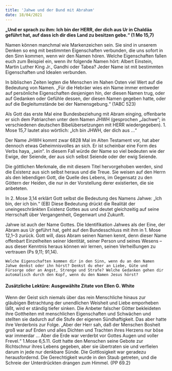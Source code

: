 ```yaml
---
title: 'Jahwe und der Bund mit Abraham'
date: 18/04/2021
---
```


**„Und er sprach zu ihm: Ich bin der HERR, der dich aus Ur in Chaldäa geführt hat, auf dass ich dir dies Land zu besitzen gebe.“ (1 Mo 15,7)**

Namen können manchmal wie Markenzeichen sein. Sie sind in unserem Denken so eng mit bestimmten Eigenschaften verbunden, die uns sofort in den Sinn kommen, wenn wir den Namen hören. Welche Eigenschaften fallen euch zum Beispiel ein, wenn ihr folgende Namen hört: Albert Einstein, Martin Luther King Jr., Gandhi oder Tabea? Jeder Name ist mit bestimmten Eigenschaften und Idealen verbunden.

In biblischen Zeiten legten die Menschen im Nahen Osten viel Wert auf die Bedeutung von Namen. „Für die Hebräer wies ein Name immer entweder auf persönliche Eigenschaften desjenigen hin, der diesen Namen trug, oder auf Gedanken oder Gefühle dessen, der diesen Namen gegeben hatte, oder auf die Begleitumstände bei der Namensgebung.“ (1ABC 523)

Als Gott das erste Mal eine Bundesbeziehung mit Abram einging, offenbarte er sich dem Patriarchen unter dem Namen JHWH (gesprochen „Jachwe“; in verschiedenen deutschen Bibelübersetzungen mit HERR wiedergegeben). 1. Mose 15,7 lautet also wörtlich: „Ich bin JHWH, der dich aus ...“

Der Name JHWH kommt zwar 6828 Mal im Alten Testament vor, hat aber dennoch etwas Geheimnisvolles an sich. Er ist scheinbar eine Form des Verbs haya, „sein“. In diesem Fall würde der Name so viel bedeuten wie der Ewige, der Seiende, der aus sich selbst Seiende oder der ewig Seiende.

Die göttlichen Merkmale, die mit diesem Titel hervorgehoben werden, sind die Existenz aus sich selbst heraus und die Treue. Sie weisen auf den Herrn als den lebendigen Gott, die Quelle des Lebens, im Gegensatz zu den Göttern der Heiden, die nur in der Vorstellung derer existierten, die sie anbeteten.

In 2. Mose 3,14 erklärt Gott selbst die Bedeutung des Namens Jahwe: „Ich bin, der ich bin.“ (EB) Diese Bedeutung drückt die Realität der uneingeschränkten Existenz Gottes aus und deutet gleichzeitig auf seine Herrschaft über Vergangenheit, Gegenwart und Zukunft.

Jahwe ist auch der Name Gottes. Die Identifikation Jahwes als der Eine, der Abram aus Ur geführt hat, geht auf den Bundesschluss mit ihm in 1. Mose 12,1–3 zurück. Gott will, dass Abram seinen Namen kennt, denn dieser Name offenbart Einzelheiten seiner Identität, seiner Person und seines Wesens – aus dieser Kenntnis heraus können wir lernen, seinen Verheißungen zu vertrauen (Ps 9,11; 91,14).

`Welche Eigenschaften kommen dir in den Sinn, wenn du an den Namen Jahwe denkst oder ihn hörst? Denkst du eher an Liebe, Güte und Fürsorge oder an Angst, Strenge und Strafe? Welche Gedanken gehen dir automatisch durch den Kopf, wenn du den Namen Jesus hörst?`

#### Zusätzliche Lektüre: Ausgewählte Zitate von Ellen G. White

Wenn der Geist sich niemals über das rein Menschliche hinaus zur gläubigen Betrachtung der unendlichen Weisheit und Liebe emporheben läßt, wird er ständig tiefer sinken. Die Anbeter falscher Götter bekleideten ihre Gottheiten mit menschlichen Eigenschaften und Schwächen und stellten sie dadurch auf die Stufe der eigenen Sündhaftigkeit. Das aber hatte ihre Verderbnis zur Folge. „Aber der Herr sah, daß der Menschen Bosheit groß war auf Erden und alles Dichten und Trachten ihres Herzens nur böse war immerdar ... Aber die Erde war verderbt vor Gottes Augen und voller Frevel.“ 1.Mose 6,5.11. Gott hatte den Menschen seine Gebote zur Richtschnur ihres Lebens gegeben, aber sie übertraten sie und verfielen darum in jede nur denkbare Sünde. Die Gottlosigkeit war geradezu herausfordernd. Die Gerechtigkeit wurde in den Staub getreten, und die Schreie der Unterdrückten drangen zum Himmel. {PP 69.2}